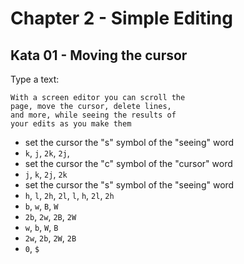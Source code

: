 # Chapter 2 - Simple Editing

## Kata 01 - Moving the cursor
Type a text:
```
With a screen editor you can scroll the
page, move the cursor, delete lines,
and more, while seeing the results of
your edits as you make them
```

- set the cursor the "s" symbol of the "seeing" word
- `k`, `j`, `2k`, `2j`,
- set the cursor the "c" symbol of the "cursor" word
- `j`, `k`, `2j`, `2k`
- set the cursor the "s" symbol of the "seeing" word
- `h`, `l`, `2h`, `2l`, `l`, `h`, `2l`, `2h`
- `b`, `w`, `B`, `W`
- `2b`, `2w`, `2B`, `2W`
- `w`, `b`, `W`, `B`
- `2w`, `2b`, `2W`, `2B`
- `0`, `$`
